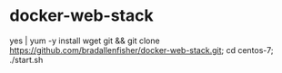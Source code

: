 # docker-web-stack
yes | yum -y install wget git && git clone https://github.com/bradallenfisher/docker-web-stack.git; cd centos-7; ./start.sh
